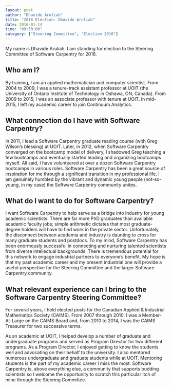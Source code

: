 ```yaml
---
layout: post
author: "Dhavide Aruliah"
title: "2016 Election: Dhavide Aruliah"
date: 2016-01-14
time: "09:30:00"
category: ["Steering Committee", "Election 2016"]
---
```

My name is Dhavide Aruliah. I am standing for election to the Steering Committee of Software Carpentry for 2016.

## Who am I?

By training, I am an applied mathematician and computer scientist. From 2004 to 2009, I was a tenure-track assistant professor at UOIT (the University of Ontario Institute of Technology in Oshawa, ON, Canada). From 2009 to 2015, I was an associate professor with tenure at UOIT. In mid-2015, I left my academic career to join Continuum Analytics.

## What connection do I have with Software Carpentry?

In 2011, I lead a Software Carpentry graduate reading course (with Greg Wilson’s blessing) at UOIT. Later, in 2012, when Software Carpentry converged on the bootcamp model of delivery, I shadowed Greg teaching a few bootcamps and eventually started leading and organizing bootcamps myself. All said, I have volunteered at over a dozen Software Carpentry bootcamps in various roles. Software Carpentry has been a great source of inspiration for me through a significant transition in my professional life. I am genuinely humbled by the vibrant and dynamic young people (not-so-young, in my case) the Software Carpentry community unites.

## What do I want to do for Software Carpentry?

I want Software Carpentry to help serve as a bridge into industry for young academic scientists. There are far more PhD graduates than available academic faculty jobs; simple arithmetic dictates that most graduate-degree holders will have to find work in the private sector. Unfortunately, the disconnect between academia and industry is daunting to cross for many graduate students and postdocs. To my mind, Software Carpentry has been enormously successful in connecting and nurturing talented scientists from diverse intellectual backgrounds. There is tremendous potential for this network to engage industrial partners to everyone’s benefit. My hope is that my past academic career and my present industrial one will provide a useful perspective for the Steering Committee and the larger Software Carpentry community.

## What relevant experience can I bring to the Software Carpentry Steering Committee?

For several years, I held elected posts for the Canadian Applied & Industrial Mathematics Society (CAIMS). From 2007 through 2010, I was a Member-At-Large on the CAIMS Board and, from 2010 to 2014, I was the CAIMS Treasurer for two successive terms.

As an academic at UOIT, I helped develop a number of graduate and undergraduate programs and served as Program Director for two different programs. As a Program Director, I enjoyed getting to know the students well and advocating on their behalf to the university. I also mentored numerous undergraduate and graduate students while at UOIT. Mentoring students is the part of my academic career I miss the most. Software Carpentry is, above everything else, a community that supports budding scientists so I welcome the opportunity to scratch this particular itch of mine through the Steering Committee.
